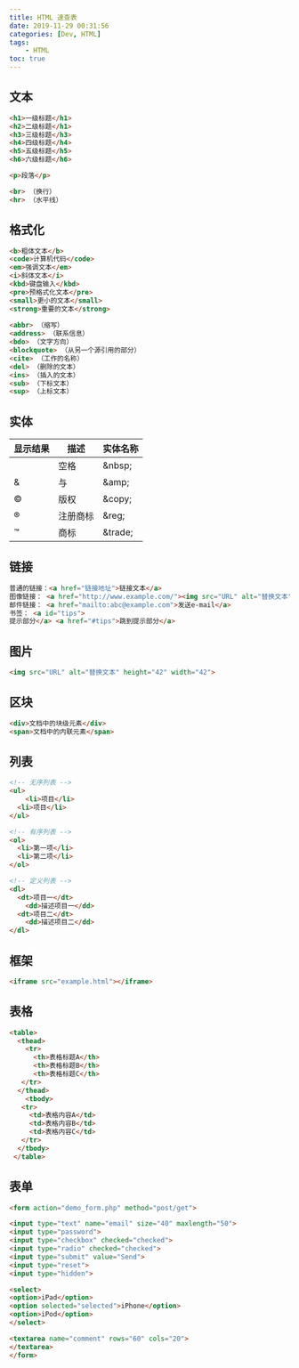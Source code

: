```yaml
---
title: HTML 速查表
date: 2019-11-29 00:31:56
categories: [Dev, HTML]
tags:
    - HTML
toc: true
---
```

<!-- more -->
## 文本

```html
<h1>一级标题</h1>
<h2>二级标题</h1>
<h3>三级标题</h3>
<h4>四级标题</h4>
<h5>五级标题</h5>
<h6>六级标题</h6>

<p>段落</p>

<br> （换行）
<hr> （水平线）
```

## 格式化

```html
<b>粗体文本</b>
<code>计算机代码</code>
<em>强调文本</em>
<i>斜体文本</i>
<kbd>键盘输入</kbd> 
<pre>预格式化文本</pre>
<small>更小的文本</small>
<strong>重要的文本</strong>
 
<abbr> （缩写）
<address> （联系信息）
<bdo> （文字方向）
<blockquote> （从另一个源引用的部分）
<cite> （工作的名称）
<del> （删除的文本）
<ins> （插入的文本）
<sub> （下标文本）
<sup> （上标文本）
```

## 实体

| 显示结果 | 描述     | 实体名称 |
| -------- | -------- | -------- |
|          | 空格     | \&nbsp;  |
| &        | 与       | \&amp;   |
| ©        | 版权     | \&copy;  |
| ®        | 注册商标 | \&reg;   |
| ™        | 商标     | \&trade; |

## 链接

```html
普通的链接：<a href="链接地址">链接文本</a>
图像链接： <a href="http://www.example.com/"><img src="URL" alt="替换文本"></a> 
邮件链接： <a href="mailto:abc@example.com">发送e-mail</a>
书签： <a id="tips">
提示部分</a> <a href="#tips">跳到提示部分</a>
```

## 图片

```html
<img src="URL" alt="替换文本" height="42" width="42">
```

## 区块

```html
<div>文档中的块级元素</div>
<span>文档中的内联元素</span>
```

## 列表

```html
<!-- 无序列表 -->
<ul>
	<li>项目</li>
  <li>项目</li>
</ul>

<!-- 有序列表 -->
<ol>
  <li>第一项</li>
  <li>第二项</li>
</ol>

<!-- 定义列表 -->
<dl>
  <dt>项目一</dt>
  	<dd>描述项目一</dd>
  <dt>项目二</dt>
  	<dd>描述项目二</dd>
</dl>
```

## 框架

```html
<iframe src="example.html"></iframe>
```

## 表格

```html
<table>
  <thead>
    <tr>
      <th>表格标题A</th>
      <th>表格标题B</th>
      <th>表格标题C</th>
   </tr>
  </thead>
	<tbody>
   <tr>
     <td>表格内容A</td>
     <td>表格内容B</td>
     <td>表格内容C</td>
   </tr>
  </tbody>
 </table>
```

## 表单

```html
<form action="demo_form.php" method="post/get">

<input type="text" name="email" size="40" maxlength="50"> 
<input type="password"> 
<input type="checkbox" checked="checked"> 
<input type="radio" checked="checked"> 
<input type="submit" value="Send"> 
<input type="reset"> 
<input type="hidden"> 

<select> 
<option>iPad</option> 
<option selected="selected">iPhone</option> 
<option>iPod</option> 
</select>

<textarea name="comment" rows="60" cols="20">
</textarea> 
</form>
```